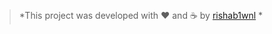 ##
 > *This project was developed with ❤️ and ☕ by [rishab1wnl](https://github.com/rishab1wnl) *
##

